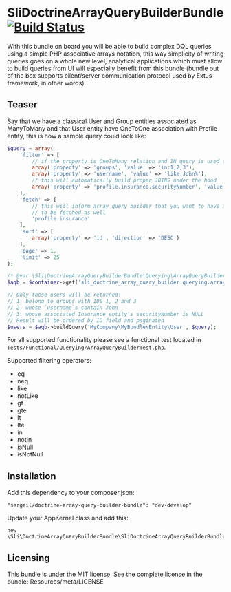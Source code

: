 # SliDoctrineArrayQueryBuilderBundle [![Build Status](https://travis-ci.org/sergeil/SliDoctrineArrayQueryBuilderBundle.svg?branch=develop)](https://travis-ci.org/sergeil/SliDoctrineArrayQueryBuilderBundle)

With this bundle on board you will be able to build complex DQL queries using a simple PHP associative arrays notation,
this way simplicity of writing queries goes on a whole new level, analytical applications which must allow
to build queries from UI will especially benefit from this bundle (bundle out of the box supports client/server
communication protocol used by ExtJs framework, in other words).

## Teaser

Say that we have a classical User and Group entities associated as ManyToMany and that User entity have OneToOne
association with Profile entity, this is how a sample query could look like:

```php
$query = array(
    'filter' => [
        // if the property is OneToMany relation and IN query is used the MEMBER OF query will be built automatically
        array('property' => 'groups', 'value' => 'in:1,2,3'),
        array('property' => 'username', 'value' => 'like:John%'),
        // this will automatically build proper JOINS under the hood
        array('property' => 'profile.insurance.securityNumber', 'value' => 'isNull')
    ],
    'fetch' => [
        // this will inform array query builder that you want to have associated Profile and then Insurance entities
        // to be fetched as well
        'profile.insurance'
    ],
    'sort' => [
        array('property' => 'id', 'direction' => 'DESC')
    ],
    'page' => 1,
    'limit' => 25
);

/* @var \Sli\DoctrineArrayQueryBuilderBundle\Querying\ArrayQueryBuilder $aqb */
$aqb = $container->get('sli_doctrine_array_query_builder.querying.array_query_builder');

// Only those users will be returned:
// 1. belong to groups with IDS 1, 2 and 3
// 2. whose `username`s contain John
// 3. whose associated Insurance entity's securityNumber is NULL
// Result will be ordered by ID field and paginated
$users = $aqb->buildQuery('MyCompany\MyBundle\Entity\User', $query);
```

For all supported functionality please see a functional test located in
`Tests/Functional/Querying/ArrayQueryBuilderTest.php`.

Supported filtering operators:
 * eq
 * neq
 * like
 * notLike
 * gt
 * gte
 * lt
 * lte
 * in
 * notIn
 * isNull
 * isNotNull

## Installation

Add this dependency to your composer.json:

    "sergeil/doctrine-array-query-builder-bundle": "dev-develop"

Update your AppKernel class and add this:

    new \Sli\DoctrineArrayQueryBuilderBundle\SliDoctrineArrayQueryBuilderBundle(),

## Licensing

This bundle is under the MIT license. See the complete license in the bundle:
Resources/meta/LICENSE